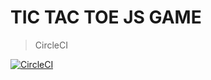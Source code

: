 # TIC TAC TOE JS GAME

> CircleCI

[![CircleCI](https://circleci.com/gh/rampage1213/Connect4GameJS/tree/development.svg?style=svg)](https://circleci.com/gh/rampage1213/Connect4GameJS/tree/development)
